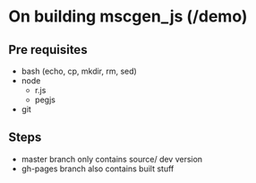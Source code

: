 # On building mscgen_js (/demo)
## Pre requisites
- bash (echo, cp, mkdir, rm, sed)
- node
    - r.js
    - pegjs
- git

## Steps
- master branch only contains source/ dev version
- gh-pages branch also contains built stuff  